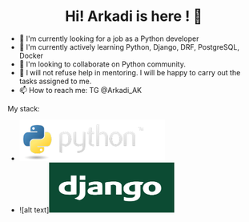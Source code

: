 <h1 align="center"> Hi! Arkadi is here ! 👋 </h1>



- 🔭 I'm currently looking for a job as a Python developer
- 🌱 I'm currently actively learning Python, Django, DRF, PostgreSQL, Docker
- 👯 I'm looking to collaborate on Python community.
- 🤔 I will not refuse help in mentoring. I will be happy to carry out the tasks assigned to me.
- 📫 How to reach me: TG @Arkadi_AK

My stack:
* ![alt text](https://github.com/Arkadi-AK/arkadi-ak/blob/main/images/python-logo.png "Python")
* ![alt text]<img src="https://github.com/Arkadi-AK/arkadi-ak/blob/main/images/Django.PNG" width="250px" height="100px"/></p>